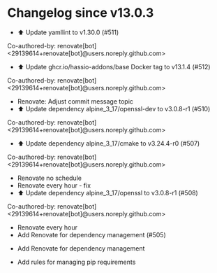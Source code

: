 # Changelog since v13.0.3
- ⬆️ Update yamllint to v1.30.0 (#511)

Co-authored-by: renovate[bot] <29139614+renovate[bot]@users.noreply.github.com> 
- ⬆️ Update ghcr.io/hassio-addons/base Docker tag to v13.1.4 (#512)

Co-authored-by: renovate[bot] <29139614+renovate[bot]@users.noreply.github.com> 
- Renovate: Adjust commit message topic 
- ⬆️ Update dependency alpine_3_17/openssl-dev to v3.0.8-r1 (#510)

Co-authored-by: renovate[bot] <29139614+renovate[bot]@users.noreply.github.com> 
- ⬆️ Update dependency alpine_3_17/cmake to v3.24.4-r0 (#507)

Co-authored-by: renovate[bot] <29139614+renovate[bot]@users.noreply.github.com> 
- Renovate no schedule 
- Renovate every hour - fix 
- ⬆️ Update dependency alpine_3_17/openssl to v3.0.8-r1 (#508)

Co-authored-by: renovate[bot] <29139614+renovate[bot]@users.noreply.github.com> 
- Renovate every hour 
- Add Renovate for dependency management (#505)

* Add Renovate for dependency management

* Add rules for managing pip requirements 
